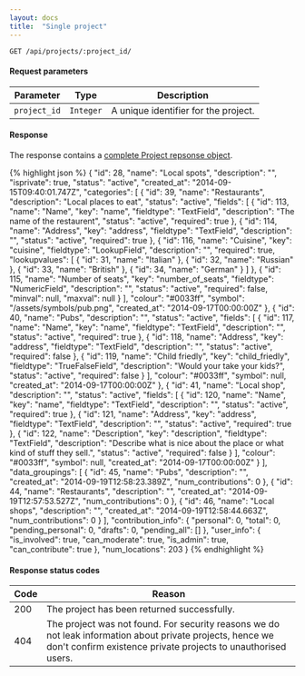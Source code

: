 ```yaml
---
layout: docs
title:  "Single project"
---
```


`````````````````````
GET /api/projects/:project_id/
`````````````````````

#### Request parameters

Parameter         | Type        | Description
------------------|-------------|--------------------------------------
`project_id`      | `Integer`   | A unique identifier for the project.

#### Response

The response contains a [complete Project repsonse object](project-response.html).

{% highlight json %}
{
    "id": 28,
    "name": "Local spots",
    "description": "",
    "isprivate": true,
    "status": "active",
    "created_at": "2014-09-15T09:40:01.747Z",
    "categories": [
        {
            "id": 39,
            "name": "Restaurants",
            "description": "Local places to eat",
            "status": "active",
            "fields": [
                {
                    "id": 113,
                    "name": "Name",
                    "key": "name",
                    "fieldtype": "TextField",
                    "description": "The name of the restaurent",
                    "status": "active",
                    "required": true
                },
                {
                    "id": 114,
                    "name": "Address",
                    "key": "address",
                    "fieldtype": "TextField",
                    "description": "",
                    "status": "active",
                    "required": true
                },
                {
                    "id": 116,
                    "name": "Cuisine",
                    "key": "cuisine",
                    "fieldtype": "LookupField",
                    "description": "",
                    "required": true,
                    "lookupvalues": [
                        {
                            "id": 31,
                            "name": "Italian"
                        },
                        {
                            "id": 32,
                            "name": "Russian"
                        },
                        {
                            "id": 33,
                            "name": "British"
                        },
                        {
                            "id": 34,
                            "name": "German"
                        }
                    ]
                },
                {
                    "id": 115,
                    "name": "Number of seats",
                    "key": "number_of_seats",
                    "fieldtype": "NumericField",
                    "description": "",
                    "status": "active",
                    "required": false,
                    "minval": null,
                    "maxval": null
                }
            ],
            "colour": "#0033ff",
            "symbol": "/assets/symbols/pub.png",
            "created_at": "2014-09-17T00:00:00Z"
        },
        {
            "id": 40,
            "name": "Pubs",
            "description": "",
            "status": "active",
            "fields": [
                {
                    "id": 117,
                    "name": "Name",
                    "key": "name",
                    "fieldtype": "TextField",
                    "description": "",
                    "status": "active",
                    "required": true
                },
                {
                    "id": 118,
                    "name": "Address",
                    "key": "address",
                    "fieldtype": "TextField",
                    "description": "",
                    "status": "active",
                    "required": false
                },
                {
                    "id": 119,
                    "name": "Child friedly",
                    "key": "child_friedly",
                    "fieldtype": "TrueFalseField",
                    "description": "Would your take your kids?",
                    "status": "active",
                    "required": false
                }
            ],
            "colour": "#0033ff",
            "symbol": null,
            "created_at": "2014-09-17T00:00:00Z"
        },
        {
            "id": 41,
            "name": "Local shop",
            "description": "",
            "status": "active",
            "fields": [
                {
                    "id": 120,
                    "name": "Name",
                    "key": "name",
                    "fieldtype": "TextField",
                    "description": "",
                    "status": "active",
                    "required": true
                },
                {
                    "id": 121,
                    "name": "Address",
                    "key": "address",
                    "fieldtype": "TextField",
                    "description": "",
                    "status": "active",
                    "required": true
                },
                {
                    "id": 122,
                    "name": "Description",
                    "key": "description",
                    "fieldtype": "TextField",
                    "description": "Describe what is nice about the place or what kind of stuff they sell.",
                    "status": "active",
                    "required": false
                }
            ],
            "colour": "#0033ff",
            "symbol": null,
            "created_at": "2014-09-17T00:00:00Z"
        }
    ],
    "data_groupings": [
        {
            "id": 45,
            "name": "Pubs",
            "description": "",
            "created_at": "2014-09-19T12:58:23.389Z",
            "num_contributions": 0
        },
        {
            "id": 44,
            "name": "Restaurants",
            "description": "",
            "created_at": "2014-09-19T12:57:53.527Z",
            "num_contributions": 0
        },
        {
            "id": 46,
            "name": "Local shops",
            "description": "",
            "created_at": "2014-09-19T12:58:44.663Z",
            "num_contributions": 0
        }
    ],
    "contribution_info": {
        "personal": 0,
        "total": 0,
        "pending_personal": 0,
        "drafts": 0,
        "pending_all": []
    },
    "user_info": {
        "is_involved": true,
        "can_moderate": true,
        "is_admin": true,
        "can_contribute": true
    },
    "num_locations": 203
}
{% endhighlight %}


#### Response status codes

Code  |  Reason
------|-----------------------------------------
 200  |  The project has been returned successfully.
 404  |  The project was not found. For security reasons we do not leak information about private projects, hence we don't confirm existence private projects to unauthorised users.